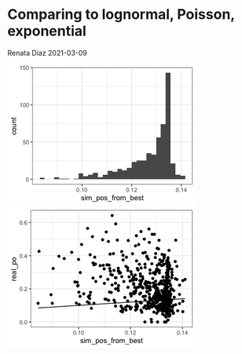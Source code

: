 Comparing to lognormal, Poisson, exponential
================
Renata Diaz
2021-03-09

![](ct_mcdb_files/figure-gfm/unnamed-chunk-1-1.png)<!-- -->![](ct_mcdb_files/figure-gfm/unnamed-chunk-1-2.png)<!-- -->
